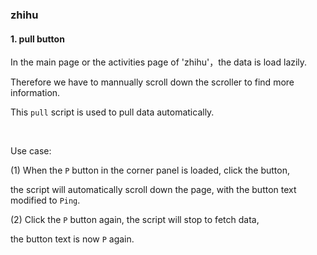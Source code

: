 ### zhihu

#### 1. pull button

In the main page or the activities page of 'zhihu'，the data is load lazily.

Therefore we have to mannually scroll down the scroller to find more information.

This `pull` script is used to pull data automatically.

<br/>

Use case:

(1) When the `P` button in the corner panel is loaded, click the button, 

the script will automatically scroll down the page, with the button text modified to `Ping`.

(2) Click the `P` button again, the script will stop to fetch data, 

the button text is now `P` again. 